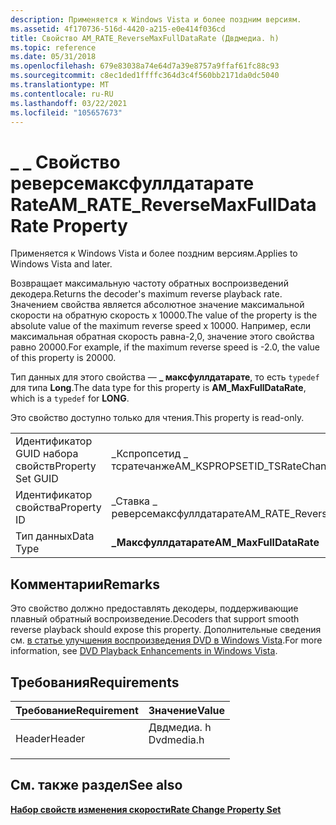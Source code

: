 ```yaml
---
description: Применяется к Windows Vista и более поздним версиям.
ms.assetid: 4f170736-516d-4420-a215-e0e414f036cd
title: Свойство AM_RATE_ReverseMaxFullDataRate (Двдмедиа. h)
ms.topic: reference
ms.date: 05/31/2018
ms.openlocfilehash: 679e83038a74e64d7a39e8757a9ffaf61fc88c93
ms.sourcegitcommit: c8ec1ded1ffffc364d3c4f560bb2171da0dc5040
ms.translationtype: MT
ms.contentlocale: ru-RU
ms.lasthandoff: 03/22/2021
ms.locfileid: "105657673"
---
```

# <a name="am_rate_reversemaxfulldatarate-property"></a><span data-ttu-id="77e6b-103">\_ \_ Свойство реверсемаксфуллдатарате Rate</span><span class="sxs-lookup"><span data-stu-id="77e6b-103">AM\_RATE\_ReverseMaxFullDataRate Property</span></span>

<span data-ttu-id="77e6b-104">Применяется к Windows Vista и более поздним версиям.</span><span class="sxs-lookup"><span data-stu-id="77e6b-104">Applies to Windows Vista and later.</span></span>

<span data-ttu-id="77e6b-105">Возвращает максимальную частоту обратных воспроизведений декодера.</span><span class="sxs-lookup"><span data-stu-id="77e6b-105">Returns the decoder's maximum reverse playback rate.</span></span> <span data-ttu-id="77e6b-106">Значением свойства является абсолютное значение максимальной скорости на обратную скорость x 10000.</span><span class="sxs-lookup"><span data-stu-id="77e6b-106">The value of the property is the absolute value of the maximum reverse speed x 10000.</span></span> <span data-ttu-id="77e6b-107">Например, если максимальная обратная скорость равна-2,0, значение этого свойства равно 20000.</span><span class="sxs-lookup"><span data-stu-id="77e6b-107">For example, if the maximum reverse speed is -2.0, the value of this property is 20000.</span></span>

<span data-ttu-id="77e6b-108">Тип данных для этого свойства — **\_ максфуллдатарате**, то есть `typedef` для типа **Long**.</span><span class="sxs-lookup"><span data-stu-id="77e6b-108">The data type for this property is **AM\_MaxFullDataRate**, which is a `typedef` for **LONG**.</span></span>

<span data-ttu-id="77e6b-109">Это свойство доступно только для чтения.</span><span class="sxs-lookup"><span data-stu-id="77e6b-109">This property is read-only.</span></span>



|                   |                                  |
|-------------------|----------------------------------|
| <span data-ttu-id="77e6b-110">Идентификатор GUID набора свойств</span><span class="sxs-lookup"><span data-stu-id="77e6b-110">Property Set GUID</span></span> | <span data-ttu-id="77e6b-111">\_Кспропсетид \_ тсратечанже</span><span class="sxs-lookup"><span data-stu-id="77e6b-111">AM\_KSPROPSETID\_TSRateChange</span></span>    |
| <span data-ttu-id="77e6b-112">Идентификатор свойства</span><span class="sxs-lookup"><span data-stu-id="77e6b-112">Property ID</span></span>       | <span data-ttu-id="77e6b-113">\_Ставка \_ реверсемаксфуллдатарате</span><span class="sxs-lookup"><span data-stu-id="77e6b-113">AM\_RATE\_ReverseMaxFullDataRate</span></span> |
| <span data-ttu-id="77e6b-114">Тип данных</span><span class="sxs-lookup"><span data-stu-id="77e6b-114">Data Type</span></span>         | <span data-ttu-id="77e6b-115">**\_Максфуллдатарате**</span><span class="sxs-lookup"><span data-stu-id="77e6b-115">**AM\_MaxFullDataRate**</span></span>          |



 

## <a name="remarks"></a><span data-ttu-id="77e6b-116">Комментарии</span><span class="sxs-lookup"><span data-stu-id="77e6b-116">Remarks</span></span>

<span data-ttu-id="77e6b-117">Это свойство должно предоставлять декодеры, поддерживающие плавный обратный воспроизведение.</span><span class="sxs-lookup"><span data-stu-id="77e6b-117">Decoders that support smooth reverse playback should expose this property.</span></span> <span data-ttu-id="77e6b-118">Дополнительные сведения см. [в статье улучшения воспроизведения DVD в Windows Vista](dvd-playback-enhancements-in-windows-vista.md).</span><span class="sxs-lookup"><span data-stu-id="77e6b-118">For more information, see [DVD Playback Enhancements in Windows Vista](dvd-playback-enhancements-in-windows-vista.md).</span></span>

## <a name="requirements"></a><span data-ttu-id="77e6b-119">Требования</span><span class="sxs-lookup"><span data-stu-id="77e6b-119">Requirements</span></span>



| <span data-ttu-id="77e6b-120">Требование</span><span class="sxs-lookup"><span data-stu-id="77e6b-120">Requirement</span></span> | <span data-ttu-id="77e6b-121">Значение</span><span class="sxs-lookup"><span data-stu-id="77e6b-121">Value</span></span> |
|-------------------|---------------------------------------------------------------------------------------|
| <span data-ttu-id="77e6b-122">Header</span><span class="sxs-lookup"><span data-stu-id="77e6b-122">Header</span></span><br/> | <dl> <span data-ttu-id="77e6b-123"><dt>Двдмедиа. h</dt></span><span class="sxs-lookup"><span data-stu-id="77e6b-123"><dt>Dvdmedia.h</dt></span></span> </dl> |



## <a name="see-also"></a><span data-ttu-id="77e6b-124">См. также раздел</span><span class="sxs-lookup"><span data-stu-id="77e6b-124">See also</span></span>

<dl> <dt>

[<span data-ttu-id="77e6b-125">**Набор свойств изменения скорости**</span><span class="sxs-lookup"><span data-stu-id="77e6b-125">**Rate Change Property Set**</span></span>](rate-change-property-set.md)
</dt> </dl>

 

 




